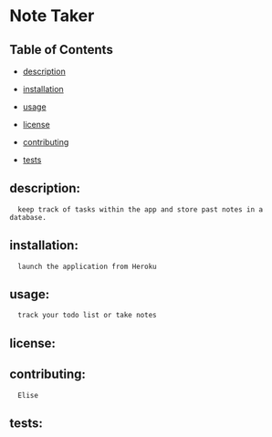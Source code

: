   # Note Taker

  ## Table of Contents

  * [description](#description)

  * [installation](#installation)

  * [usage](#usage)
  
  * [license](#license)

  * [contributing](#contributing)

  * [tests](#tests)

  ## description:
      keep track of tasks within the app and store past notes in a database.

  ## installation:
      launch the application from Heroku

  ## usage:
      track your todo list or take notes

  ## license:
      

  ## contributing:
      Elise

  ## tests:
      